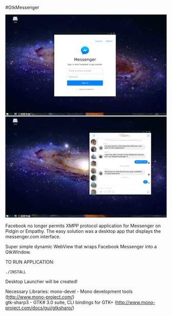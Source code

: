 #GtkMessenger

![Alt text](/Screenshots/FrontPage.png?raw=true "Viewing Clients")
![Alt text](/Screenshots/Condensed.png?raw=true "Viewing Clients")

Facebook no longer permits XMPP protocol application for Messenger on Pidgin or Empathy.
The easy solution was a desktop app that displays the messenger.com interface.

Super simple dynamic WebView that wraps Facebook Messenger into a GtkWindow.


TO RUN APPLICATION:

	./INSTALL 
	
Desktop Launcher will be created!

   Necessary Libraries:
              mono-devel                      - Mono development tools   (http://www.mono-project.com/)                       
              gtk-sharp3                      - GTK# 3.0 suite, CLI bindings for GTK+ (http://www.mono-project.com/docs/gui/gtksharp/)
  

